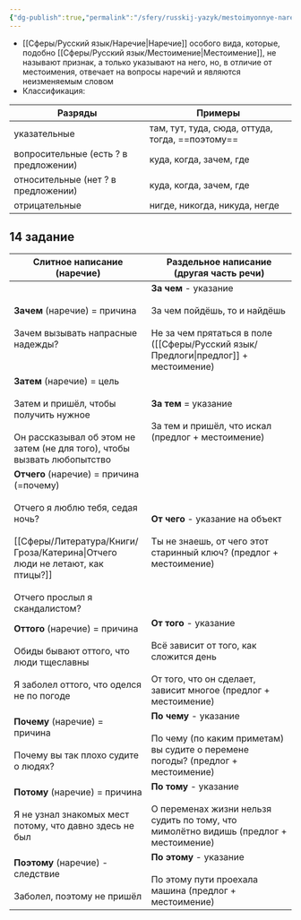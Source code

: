 ```yaml
---
{"dg-publish":true,"permalink":"/sfery/russkij-yazyk/mestoimyonnye-narechiya/","tags":["Русский"]}
---
```


- [[Сферы/Русский язык/Наречие\|Наречие]] особого вида, которые, подобно [[Сферы/Русский язык/Местоимение\|Местоимение]], не называют признак, а только указывают на него, но, в отличие от местоимения, отвечает на вопросы наречий и являются неизменяемым словом
- Классификация:

| Разряды                               | Примеры                                          |
| ------------------------------------- | ------------------------------------------------ |
| указательные                          | там, тут, туда, сюда, оттуда, тогда, ==поэтому== |
| вопросительные (есть ? в предложении) | куда, когда, зачем, где                          |
| относительные (нет ? в предложении)   | куда, когда, зачем, где                          |
| отрицательные                         | нигде, никогда, никуда, негде                    |
## 14 задание 

| Слитное написание (наречие)                                                                                                                                                         | Раздельное написание (другая часть речи)                                                                                                     |
| ----------------------------------------------------------------------------------------------------------------------------------------------------------------------------------- | -------------------------------------------------------------------------------------------------------------------------------------------- |
| **Зачем** (наречие) = причина<br><br>Зачем вызывать напрасные надежды?                                                                                                              | **За чем** - указание <br><br>За чем пойдёшь, то и найдёшь<br><br>Не за чем прятаться в поле ([[Сферы/Русский язык/Предлоги\|предлог]] + местоимение)<br>       |
| **Затем** (наречие) = цель<br><br>Затем и пришёл, чтобы получить нужное <br><br>Он рассказывал об этом не затем (не для того), чтобы вызвать любопытство                            | **За тем** = указание <br><br>За тем и пришёл, что искал (предлог + местоимение)                                                             |
| **Отчего** (наречие) = причина (=почему)<br><br>Отчего я люблю тебя, седая ночь? <br><br>[[Сферы/Литература/Книги/Гроза/Катерина\|Отчего люди не летают, как птицы?]] <br><br>Отчего прослыл я скандалистом?<br> | **От чего** - указание на объект <br><br>Ты не знаешь, от чего этот старинный ключ? (предлог + местоимение)                                  |
| **Оттого** (наречие) = причина <br><br>Обиды бывают оттого, что люди тщеславны<br><br>Я заболел оттого, что оделся не по погоде                                                     | **От того** - указание<br><br>Всё зависит от того, как сложится день <br><br>От того, что он сделает, зависит многое (предлог + местоимение) |
| **Почему** (наречие) = причина<br><br>Почему вы так плохо судите о людях?                                                                                                           | **По чему** - указание <br><br>По чему (по каким приметам) вы судите о перемене погоды? (предлог + местоимение)                              |
| **Потому** (наречие) = причина <br><br> Я не узнал знакомых мест потому, что давно здесь не был                                                                                     | **По тому** - указание <br><br> О переменах жизни нельзя судить по тому, что мимолётно видишь (предлог + местоимение)                        |
| **Поэтому** (наречие) - следствие<br><br>Заболел, поэтому не пришёл                                                                                                                 | **По этому** - указание <br><br>По этому пути проехала машина (предлог + местоимение)                                                        |
